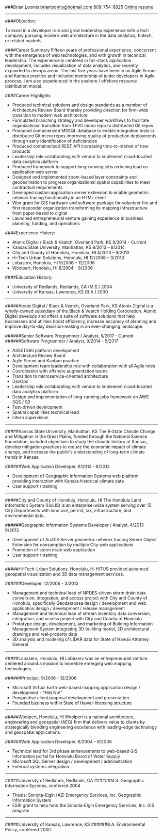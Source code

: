 ###Brian Loomis
brianloomis@hotmail.com
808-754-8925
[Online resume](http://blrespub.s3-website-us-east-1.amazonaws.com)

---
####Objective:

To excel in a developer role and grow leadership experience with a tech company pursuing modern web architecture in the data analytics, fintech, or related markets

####Career Summary
Fifteen years of professional experience, concurrent with the emergence of web technologies, and with growth in technical leadership. The experience is centered in full-stack application development, includes visualization of data analytics, and recently expanded to devops areas. The last five years have been in an Agile Scrum and Kanban practice and included mentorship of junior developers in Agile process. I am also experienced in the onshore / offshore resource distribution model.

####Career Highlights
* Produced technical solutions and design standards as a member of Architecture Review Board thereby providing direction for firm-wide transition to modern web architecture
* Formulated branching strategy and developer workflows to facilitate organizational transition from TFVC mono repo to distributed Git repos
* Produced containerized MSSQL database to enable integration tests in distributed Git micro repos improving quality of production deployments through early identification of deficiencies
* Produced containerized REST API increasing time-to-market of new products
* Leadership role collaborating with vendor to implement cloud-located data analytics platform
* Produced framework to support long-running jobs reducing load on application web server
* Designed and implemented zoom-based layer constraints and geodecimation to progress organizational spatial capabilities to meet contractual requirements
* Developed custom application server extension to enable geometric network tracing functionality in an HTML client
* Won grant for GIS hardware and software package for volunteer fire and first responder organization transforming its mapping infrastructure from paper-based to digital
* Launched entrepreneurial venture gaining experience in business planning, funding, and operations

####Experience History:
* Atonix Digital / Black & Veatch, Overland Park, KS	9/2014 – Current
* Kansas State University, Manhattan, KS	9/2013 – 8/2014
* City and County of Honolulu, Honolulu, HI	4/2013 – 9/2013
* Hi-Tech Urban Solutions, Honolulu, HI	12/2006 – 3/2013
* Lobaserv, Honolulu, HI	9/2006 – 12/2006
* Woolpert, Honolulu, HI	8/2004 – 9/2006

####Education History:
* University of Redlands, Redlands, CA (M.S.)	2004
* University of Kansas, Lawrence, KS (B.A.)	2000

---
#####Atonix Digital / Black & Veatch, Overland Park, KS
Atonix Digital is a wholly-owned subsidiary of the Black & Veatch Holding Corporation. Atonix Digital develops and offers a suite of software solutions that help businesses and utilities boost efficiency, increase accuracy of planning and improve day-to-day decision-making in an ever-changing landscape.

######Senior Software Programmer / Analyst, 5/2017 - Current
######Software Programmer / Analyst, 9/2014 - 5/2017

* ASSET360 platform development
* Architecture Review Board
* Agile Scrum and Kanban practice
* Development team leadership role with collaboration with all Agile roles
* Coordination with offshore augmentation teams
* Transition to microservice-oriented architecture
* DevOps
* Leadership role collaborating with vendor to implement cloud-located data analytics platform
* Design and implementation of long-running jobs framework on AWS SQS / S3
* Test-driven development
* Spatial capabilities technical lead
* Intern supervision

---
#####Kansas State University, Manhattan, KS
The K-State Climate Change and Mitigation in the Great Plains, funded through the National Science Foundation, included objectives to study the climatic history of Kansas, develop mitigation practices to reduce the economic impact of climate change, and increase the public's understanding of long-term climate trends in Kansas.

######Web Application Developer, 9/2013 - 8/2014

* Development of Geographic Information Systems web platform providing interaction with Kansas historical climate data
* User support / training

---
#####City and County of Honolulu, Honolulu, HI
The Honolulu Land Information System (HoLIS) is an enterprise-wide system serving over 15 City Departments with land use, permit, tax, infrastructure, and environmental data.

######Geographic Information Systems Developer / Analyst, 4/2013 - 9/2013

* Development of ArcGIS Server geometric network tracing Server Object Extension for consumption by multiple City web applications
* Promotion of storm drain web application
* User support / training

---
#####HI-Tech Urban Solutions, Honolulu, HI
HITUS provided advanced geospatial visualization and 3D data management services.

######Developer, 12/2006 - 3/2013

* Management and technical lead of NPDES-driven storm drain data conversion, integration, and access project with City and County of Honolulu; specifically Geodatabase design / development and web application design / development / release management
* Management and technical lead of stream inventory data conversion, integration, and access project with City and County of Honolulu
* Prototype design, development, and marketing of Building Information Management System integrating 3D building model, 2D architectural drawings and real-property data
* 3D analysis and modeling of LIDAR data for State of Hawaii Attorney General

---
#####Lobaserv, Honolulu, HI
Lobaserv was an entrepreneurial venture centered around a mission to monetize emerging web mapping technologies.

######Principal, 9/2006 - 12/2006

* Microsoft Virtual Earth web-based mapping application design / development - “Hiki No!”
* Prospective client proposal development and presentation
* Founded business within State of Hawaii licensing structure

---
#####Woolpert, Honolulu, HI
Woolpert is a national architecture, engineering and geospatial (AEG) firm that delivers value to clients by strategically blending engineering excellence with leading-edge technology and geospatial applications.

######Web Application Developer, 8/2004 - 9/2006

* Technical lead for 3rd phase enhancements to web-based GIS information portal for Honolulu Board of Water Supply
* Microsoft SQL Server design / development / administration
* External systems integration


---
#####University of Redlands, Redlands, CA
######M.S. Geographic Information Systems, conferred 2004
* Thesis: Sonoita-Elgin (AZ) Emergency Services, Inc. Geographic Information System
* ESRI grant to help fund the Sonoita-Elgin Emergency Services, Inc. GIS program

---
#####University of Kansas, Lawrence, KS
######B.A. Environmental Policy, conferred 2000